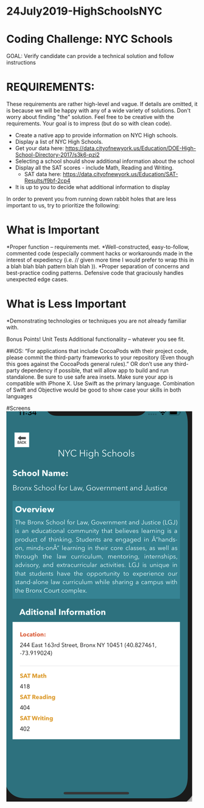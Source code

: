# 24July2019-HighSchoolsNYC
# Coding Challenge: NYC Schools

 GOAL: Verify candidate can provide a technical solution and follow instructions

# REQUIREMENTS:

These requirements are rather high-level and vague. If details are omitted, it is because we will be happy with any of a wide variety of solutions. Don't worry about finding "the" solution. Feel free to be creative with the requirements. Your goal is to impress (but do so with clean code).

* Create a native app to provide information on NYC High schools.
* Display a list of NYC High Schools. 
* Get your data here: https://data.cityofnewyork.us/Education/DOE-High-School-Directory-2017/s3k6-pzi2
* Selecting a school should show additional information about the school 
* Display all the SAT scores - include Math, Reading and Writing. 
  * SAT data here: https://data.cityofnewyork.us/Education/SAT-Results/f9bf-2cp4
* It is up to you to decide what additional information to display


In order to prevent you from running down rabbit holes that are less important to us, try to prioritize the following:

# What is Important

*Proper function – requirements met.
*Well-constructed, easy-to-follow, commented code (especially comment hacks or workarounds made in the interest of expediency (i.e. // given more time I would prefer to wrap this in a blah blah blah pattern blah blah )).
*Proper separation of concerns and best-practice coding patterns.
Defensive code that graciously handles unexpected edge cases.

# What is Less Important
*Demonstrating technologies or techniques you are not already familiar with.


Bonus Points!
Unit Tests
Additional functionality – whatever you see fit.


##iOS:
 “For applications that include CocoaPods with their project code, please commit the third-party frameworks to your repository (Even though this goes against the CocoaPods general rules).”  OR don’t use any third-party dependency if possible, that will allow app to build and run standalone.
Be sure to use safe area insets.
Make sure your app is compatible with iPhone X.
Use Swift as the primary language. Combination of Swift and Objective would be good to show case your skills in both languages 


#Screens
![Screenshot](Screen%20Shot%202019-07-24%20at%2011.34.19%20PM.png)
